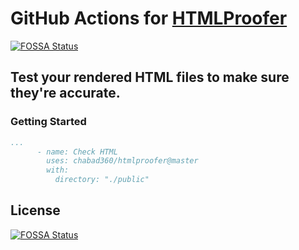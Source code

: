 # GitHub Actions for [HTMLProofer](https://github.com/gjtorikian/html-proofer)
[![FOSSA Status](https://app.fossa.io/api/projects/git%2Bgithub.com%2Fchabad360%2Fhtmlproofer.svg?type=shield)](https://app.fossa.io/projects/git%2Bgithub.com%2Fchabad360%2Fhtmlproofer?ref=badge_shield)


## Test your rendered HTML files to make sure they're accurate.

### Getting Started

```yml
...
      - name: Check HTML
        uses: chabad360/htmlproofer@master
        with:
          directory: "./public"
```

## License
[![FOSSA Status](https://app.fossa.io/api/projects/git%2Bgithub.com%2Fchabad360%2Fhtmlproofer.svg?type=large)](https://app.fossa.io/projects/git%2Bgithub.com%2Fchabad360%2Fhtmlproofer?ref=badge_large)